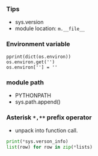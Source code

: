 ### Tips
* sys.version
* module location: `m.__file__`


### Environment variable
```
pprint(dict(os.environ))
os.environ.get('')
os.environ[''] = ''
```

### module path
* PYTHONPATH
* sys.path.append()

### Asterisk `*,**` prefix operator
* unpack into function call. 
```python
print(*sys.verson_info)
list(row) for row in zip(*lists)

```
